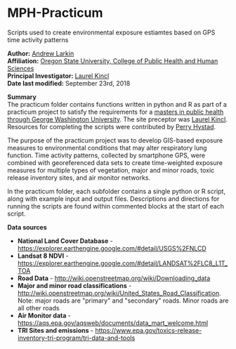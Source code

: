 # MPH-Practicum #

Scripts used to create environmental exposure estiamtes based on GPS time activity patterns

**Author:** [Andrew Larkin](https://www.linkedin.com/in/andrew-larkin-525ba3b5/) <br>
**Affiliation:** [Oregon State University, College of Public Health and Human Sciences](https://health.oregonstate.edu/) <br>
**Principal Investigator:** [Laurel Kincl](https://health.oregonstate.edu/people/laurel-kincl) <br>
**Date last modified:** September 23rd, 2018

**Summary** <br>
The practicum folder contains functions written in python and R as part of a practicum project to satisfy 
the requirements for a [masters in public health through George Washington University](https://publichealthonline.gwu.edu/).  The site preceptor was [Laurel Kincl](https://health.oregonstate.edu/people/laurel-kincl).  Resources for completing the scripts were contributed by [Perry Hystad](https://health.oregonstate.edu/people/perry-hystad).  

The purpose of the practicum project was to develop GIS-based exposure measures to environmental conditions that may
alter respiratory lung function.  Time activity patterns, collected by smartphone GPS, were combined with georeferenced 
data sets to create time-weighted exposure measures for multiple types of vegetation, major and minor roads, toxic release inventory sites, and air monitor networks.  

In the practicum folder, each subfolder contains a single python or R script, along with example input and output files. Descriptions and directions for running the scripts are found within commented blocks at the start of each script.

**Data sources**
- **National Land Cover Database** - https://explorer.earthengine.google.com/#detail/USGS%2FNLCD
- **Landsat 8 NDVI** - https://explorer.earthengine.google.com/#detail/LANDSAT%2FLC8_L1T_TOA
- **Road Data** - http://wiki.openstreetmap.org/wiki/Downloading_data
- **Major and minor road classifications** - http://wiki.openstreetmap.org/wiki/United_States_Road_Classification. <br> Note: major roads are "primary" and "secondary" roads.  Minor roads are all other roads
- **Air Monitor data** - https://aqs.epa.gov/aqsweb/documents/data_mart_welcome.html
- **TRI Sites and emissions** - https://www.epa.gov/toxics-release-inventory-tri-program/tri-data-and-tools
